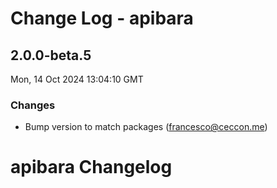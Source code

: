 # Change Log - apibara

<!-- This log was last generated on Mon, 14 Oct 2024 13:04:10 GMT and should not be manually modified. -->

<!-- Start content -->

## 2.0.0-beta.5

Mon, 14 Oct 2024 13:04:10 GMT

### Changes

- Bump version to match packages (francesco@ceccon.me)

# apibara Changelog
